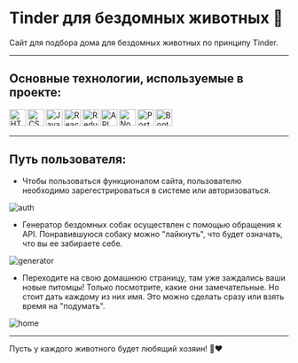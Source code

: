 # Tinder для бездомных животных 🐶
Сайт для подбора дома для бездомных животных по принципу Tinder.

___

## Основные технологии, используемые в проекте:
<img align="left" alt="HTML" width="30px" src="https://img.icons8.com/color/344/html-5--v1.png" />
<img align="left" alt="CSS" width="30px" src="https://img.icons8.com/color/344/css3.png" />
<img align="left" alt="JavaScript" width="30px" src="https://img.icons8.com/color/344/javascript--v2.png" />
<img align="left" alt="React" width="30px" src="https://img.icons8.com/color/344/react-native.png" />
<img align="left" alt="Redux" width="30px" src="https://img.icons8.com/color/344/redux.png" />
<img align="left" alt="API" width="30px" src="https://img.icons8.com/ios/344/api-settings.png" />
<img align="left" alt="NodeJS" width="30px" src="https://img.icons8.com/fluency/344/node-js.png" />
<img align="left" alt="PostgreSQL" width="30px" src="https://img.icons8.com/color/344/postgreesql.png" />
<img align="left" alt="Bootstrap" width="30px" src="https://img.icons8.com/color/344/bootstrap.png" />
<br/>
<br/>

___

## Путь пользователя:
- Чтобы пользоваться функционалом сайта, пользователю необходимо зарегестрироваться в системе или авторизоваться. 

![auth](https://github.com/mazaytsevs/SOLO-react/blob/div/screens/reg.png?raw=true)
- Генератор бездомных собак осуществлен с помощью обращения к API. Понравившуюся собаку можно "лайкнуть", что будет означать, что вы ее забираете себе.


![generator](https://github.com/mazaytsevs/SOLO-react/blob/div/screens/gen.png?raw=true)

- Переходите на свою домашнюю страницу, там уже заждались ваши новые питомцы! Только посмотрите, какие они замечательные. Но стоит дать каждому из них имя. Это можно сделать сразу или взять время на "подумать".


![home](https://github.com/mazaytsevs/SOLO-react/blob/div/screens/mainpage.png?raw=true)

___

Пусть у каждого животного будет любящий хозяин! 🐶❤️
